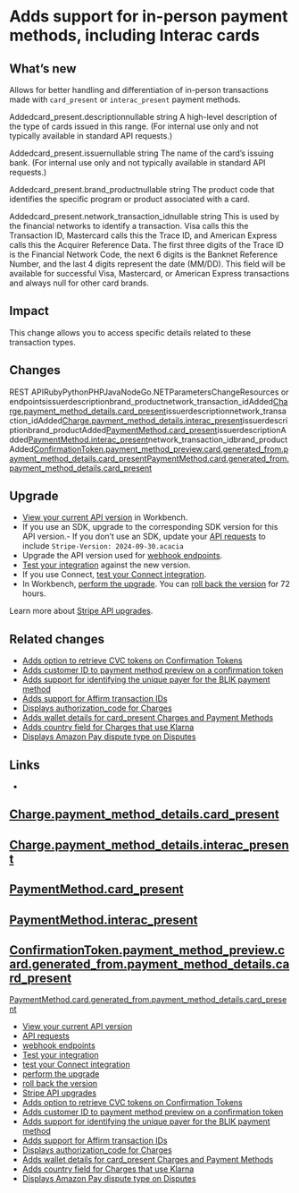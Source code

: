 # Adds support for in-person payment methods, including Interac cards

## What’s new

Allows for better handling and differentiation of in-person transactions made
with `card_present` or `interac_present` payment methods.

Addedcard_present.descriptionnullable string
A high-level description of the type of cards issued in this range. (For
internal use only and not typically available in standard API requests.)

Addedcard_present.issuernullable string
The name of the card’s issuing bank. (For internal use only and not typically
available in standard API requests.)

Addedcard_present.brand_productnullable string
The product code that identifies the specific program or product associated with
a card.

Addedcard_present.network_transaction_idnullable string
This is used by the financial networks to identify a transaction. Visa calls
this the Transaction ID, Mastercard calls this the Trace ID, and American
Express calls this the Acquirer Reference Data. The first three digits of the
Trace ID is the Financial Network Code, the next 6 digits is the Banknet
Reference Number, and the last 4 digits represent the date (MM/DD). This field
will be available for successful Visa, Mastercard, or American Express
transactions and always null for other card brands.

## Impact

This change allows you to access specific details related to these transaction
types.

## Changes

REST APIRubyPythonPHPJavaNodeGo.NETParametersChangeResources or
endpointsissuerdescriptionbrand_productnetwork_transaction_idAdded[Charge.payment_method_details.card_present](https://docs.stripe.com/api/charges/object#charge_object-payment_method_details-card_present)issuerdescriptionnetwork_transaction_idAdded[Charge.payment_method_details.interac_present](https://docs.stripe.com/api/charges/object#charge_object-payment_method_details-interac_present)issuerdescriptionbrand_productAdded[PaymentMethod.card_present](https://docs.stripe.com/api/payment_methods/object#payment_method_object-card_present)issuerdescriptionAdded[PaymentMethod.interac_present](https://docs.stripe.com/api/payment_methods/object#payment_method_object-interac_present)network_transaction_idbrand_productAdded[ConfirmationToken.payment_method_preview.card.generated_from.payment_method_details.card_present](https://docs.stripe.com/api/confirmation_tokens/object#confirmation_token_object-payment_method_preview-card-generated_from-payment_method_details-card_present)[PaymentMethod.card.generated_from.payment_method_details.card_present](https://docs.stripe.com/api/payment_methods/object#payment_method_object-card-generated_from-payment_method_details-card_present)
## Upgrade

- [View your current API
version](https://docs.stripe.com/upgrades#view-your-api-version-and-the-latest-available-upgrade-in-workbench)
in Workbench.
- If you use an SDK, upgrade to the corresponding SDK version for this API
version.- If you don’t use an SDK, update your [API
requests](https://docs.stripe.com/api/versioning) to include `Stripe-Version:
2024-09-30.acacia`
- Upgrade the API version used for [webhook
endpoints](https://docs.stripe.com/webhooks/versioning).
- [Test your integration](https://docs.stripe.com/testing) against the new
version.
- If you use Connect, [test your Connect
integration](https://docs.stripe.com/connect/testing).
- In Workbench, [perform the
upgrade](https://docs.stripe.com/upgrades#perform-the-upgrade). You can [roll
back the version](https://docs.stripe.com/upgrades#roll-back-your-api-version)
for 72 hours.

Learn more about [Stripe API upgrades](https://docs.stripe.com/upgrades).

## Related changes

- [Adds option to retrieve CVC tokens on Confirmation
Tokens](https://docs.stripe.com/changelog/acacia/2024-09-30/support-payment-method-options-confirmation)
- [Adds customer ID to payment method preview on a confirmation
token](https://docs.stripe.com/changelog/acacia/2024-09-30/support-customer-payment-method-preview)
- [Adds support for identifying the unique payer for the BLIK payment
method](https://docs.stripe.com/changelog/acacia/2024-09-30/buyer-id-blik)
- [Adds support for Affirm transaction
IDs](https://docs.stripe.com/changelog/acacia/2024-09-30/affirm-transaction-id-dashboard)
- [Displays authorization_code for
Charges](https://docs.stripe.com/changelog/acacia/2024-09-30/displays-authorization-code-for-charges)
- [Adds wallet details for card_present Charges and Payment
Methods](https://docs.stripe.com/changelog/acacia/2024-09-30/adds-offline-details-card-present-paymentmethods)
- [Adds country field for Charges that use
Klarna](https://docs.stripe.com/changelog/acacia/2024-09-30/charges-klarna-payer-details-country)
- [Displays Amazon Pay dispute type on
Disputes](https://docs.stripe.com/changelog/acacia/2024-09-30/display-amazonpay-dispute-type)

## Links

-
[Charge.payment_method_details.card_present](https://docs.stripe.com/api/charges/object#charge_object-payment_method_details-card_present)
-
[Charge.payment_method_details.interac_present](https://docs.stripe.com/api/charges/object#charge_object-payment_method_details-interac_present)
-
[PaymentMethod.card_present](https://docs.stripe.com/api/payment_methods/object#payment_method_object-card_present)
-
[PaymentMethod.interac_present](https://docs.stripe.com/api/payment_methods/object#payment_method_object-interac_present)
-
[ConfirmationToken.payment_method_preview.card.generated_from.payment_method_details.card_present](https://docs.stripe.com/api/confirmation_tokens/object#confirmation_token_object-payment_method_preview-card-generated_from-payment_method_details-card_present)
-
[PaymentMethod.card.generated_from.payment_method_details.card_present](https://docs.stripe.com/api/payment_methods/object#payment_method_object-card-generated_from-payment_method_details-card_present)
- [View your current API
version](https://docs.stripe.com/upgrades#view-your-api-version-and-the-latest-available-upgrade-in-workbench)
- [API requests](https://docs.stripe.com/api/versioning)
- [webhook endpoints](https://docs.stripe.com/webhooks/versioning)
- [Test your integration](https://docs.stripe.com/testing)
- [test your Connect integration](https://docs.stripe.com/connect/testing)
- [perform the upgrade](https://docs.stripe.com/upgrades#perform-the-upgrade)
- [roll back the
version](https://docs.stripe.com/upgrades#roll-back-your-api-version)
- [Stripe API upgrades](https://docs.stripe.com/upgrades)
- [Adds option to retrieve CVC tokens on Confirmation
Tokens](https://docs.stripe.com/changelog/acacia/2024-09-30/support-payment-method-options-confirmation)
- [Adds customer ID to payment method preview on a confirmation
token](https://docs.stripe.com/changelog/acacia/2024-09-30/support-customer-payment-method-preview)
- [Adds support for identifying the unique payer for the BLIK payment
method](https://docs.stripe.com/changelog/acacia/2024-09-30/buyer-id-blik)
- [Adds support for Affirm transaction
IDs](https://docs.stripe.com/changelog/acacia/2024-09-30/affirm-transaction-id-dashboard)
- [Displays authorization_code for
Charges](https://docs.stripe.com/changelog/acacia/2024-09-30/displays-authorization-code-for-charges)
- [Adds wallet details for card_present Charges and Payment
Methods](https://docs.stripe.com/changelog/acacia/2024-09-30/adds-offline-details-card-present-paymentmethods)
- [Adds country field for Charges that use
Klarna](https://docs.stripe.com/changelog/acacia/2024-09-30/charges-klarna-payer-details-country)
- [Displays Amazon Pay dispute type on
Disputes](https://docs.stripe.com/changelog/acacia/2024-09-30/display-amazonpay-dispute-type)
